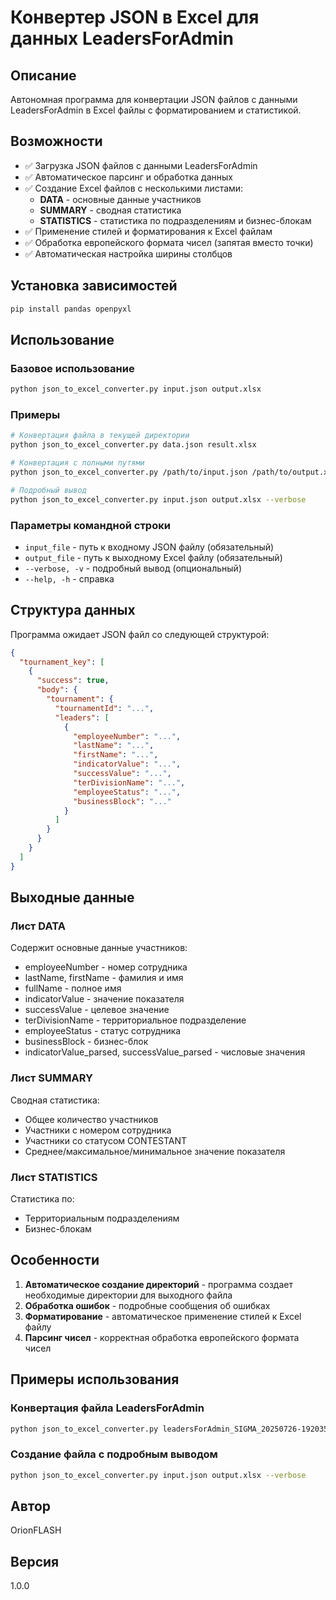 # Конвертер JSON в Excel для данных LeadersForAdmin

## Описание

Автономная программа для конвертации JSON файлов с данными LeadersForAdmin в Excel файлы с форматированием и статистикой.

## Возможности

- ✅ Загрузка JSON файлов с данными LeadersForAdmin
- ✅ Автоматическое парсинг и обработка данных
- ✅ Создание Excel файлов с несколькими листами:
  - **DATA** - основные данные участников
  - **SUMMARY** - сводная статистика
  - **STATISTICS** - статистика по подразделениям и бизнес-блокам
- ✅ Применение стилей и форматирования к Excel файлам
- ✅ Обработка европейского формата чисел (запятая вместо точки)
- ✅ Автоматическая настройка ширины столбцов

## Установка зависимостей

```bash
pip install pandas openpyxl
```

## Использование

### Базовое использование

```bash
python json_to_excel_converter.py input.json output.xlsx
```

### Примеры

```bash
# Конвертация файла в текущей директории
python json_to_excel_converter.py data.json result.xlsx

# Конвертация с полными путями
python json_to_excel_converter.py /path/to/input.json /path/to/output.xlsx

# Подробный вывод
python json_to_excel_converter.py input.json output.xlsx --verbose
```

### Параметры командной строки

- `input_file` - путь к входному JSON файлу (обязательный)
- `output_file` - путь к выходному Excel файлу (обязательный)
- `--verbose, -v` - подробный вывод (опциональный)
- `--help, -h` - справка

## Структура данных

Программа ожидает JSON файл со следующей структурой:

```json
{
  "tournament_key": [
    {
      "success": true,
      "body": {
        "tournament": {
          "tournamentId": "...",
          "leaders": [
            {
              "employeeNumber": "...",
              "lastName": "...",
              "firstName": "...",
              "indicatorValue": "...",
              "successValue": "...",
              "terDivisionName": "...",
              "employeeStatus": "...",
              "businessBlock": "..."
            }
          ]
        }
      }
    }
  ]
}
```

## Выходные данные

### Лист DATA
Содержит основные данные участников:
- employeeNumber - номер сотрудника
- lastName, firstName - фамилия и имя
- fullName - полное имя
- indicatorValue - значение показателя
- successValue - целевое значение
- terDivisionName - территориальное подразделение
- employeeStatus - статус сотрудника
- businessBlock - бизнес-блок
- indicatorValue_parsed, successValue_parsed - числовые значения

### Лист SUMMARY
Сводная статистика:
- Общее количество участников
- Участники с номером сотрудника
- Участники со статусом CONTESTANT
- Среднее/максимальное/минимальное значение показателя

### Лист STATISTICS
Статистика по:
- Территориальным подразделениям
- Бизнес-блокам

## Особенности

1. **Автоматическое создание директорий** - программа создает необходимые директории для выходного файла
2. **Обработка ошибок** - подробные сообщения об ошибках
3. **Форматирование** - автоматическое применение стилей к Excel файлу
4. **Парсинг чисел** - корректная обработка европейского формата чисел

## Примеры использования

### Конвертация файла LeadersForAdmin

```bash
python json_to_excel_converter.py leadersForAdmin_SIGMA_20250726-192035.json output.xlsx
```

### Создание файла с подробным выводом

```bash
python json_to_excel_converter.py input.json output.xlsx --verbose
```

## Автор

OrionFLASH

## Версия

1.0.0 